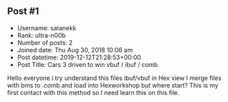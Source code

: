 ## Post #1
- Username: satanekk
- Rank: ultra-n00b
- Number of posts: 2
- Joined date: Thu Aug 30, 2018 10:06 am
- Post datetime: 2019-12-12T21:28:53+00:00
- Post Title: Cars 3 driven to win vbuf / ibuf / comb

Hello everyone i try understand this files ibuf/vbuf in Hex view I merge files with bms to .comb and load into Hexworkshop but where start? This is my first contact with this method so I need learn this on this file.

